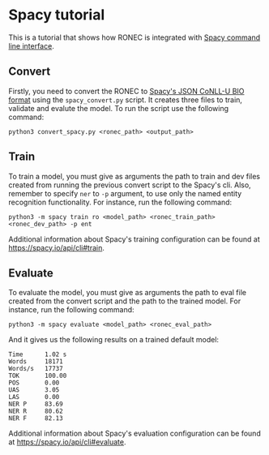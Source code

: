 # Spacy tutorial

This is a tutorial that shows how RONEC is integrated with [Spacy command line interface](https://spacy.io/api/cli).

## Convert 

Firstly, you need to convert the RONEC to [Spacy's JSON CoNLL-U BIO format](https://spacy.io/api/annotation#json-input) using the 
`spacy_convert.py` script. It creates three files to train, validate and evalute the model. To run the script use the following command: 

```
python3 convert_spacy.py <ronec_path> <output_path>
```

## Train

To train a model, you must give as arguments the path to train and dev files created from running the previous convert script to 
the Spacy's cli. Also, remember to specify `ner` to `-p` argument, to use only the named entity recognition functionality. For instance,
run the following command:

```
python3 -m spacy train ro <model_path> <ronec_train_path> <ronec_dev_path> -p ent
```

Additional information about Spacy's training configuration can be found at https://spacy.io/api/cli#train.

## Evaluate

To evaluate the model, you must give as arguments the path to eval file created from the convert script and the path to the trained model.
For instance, run the following command:

``` 
python3 -m spacy evaluate <model_path> <ronec_eval_path>
```

And it gives us the following results on a trained default model:

```
Time      1.02 s
Words     18171
Words/s   17737
TOK       100.00
POS       0.00
UAS       3.05
LAS       0.00
NER P     83.69
NER R     80.62
NER F     82.13
```

Additional information about Spacy's evaluation configuration can be found at https://spacy.io/api/cli#evaluate.
